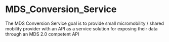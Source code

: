 # MDS_Conversion_Service
The MDS Conversion Service goal is to provide small micromobility / shared mobility provider with an API as a service solution for exposing their data through an MDS 2.0 competent API
